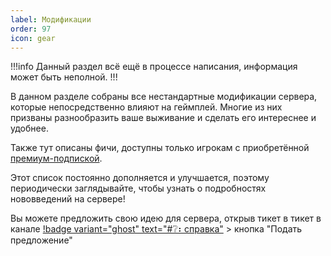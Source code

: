 ```yaml
---
label: Модификации
order: 97
icon: gear
---
```


!!!info
Данный раздел всё ещё в процессе написания, информация может быть неполной.
!!!

В данном разделе собраны все нестандартные модификации сервера, которые непосредственно влияют на геймплей. Многие из них призваны разнообразить ваше выживание и сделать его интереснее и удобнее.

Также тут описаны фичи, доступны только игрокам с приобретённой [премиум-подпиской](/donate).

Этот список постоянно дополняется и улучшается, поэтому периодически заглядывайте, чтобы узнать о подробностях нововведений на сервере!

Вы можете предложить свою идею для сервера, открыв тикет в тикет в канале [!badge variant="ghost" text="#❔⠆справка"](https://discord.com/channels/1117399530451783871/1133013860991893694) > кнопка "Подать предложение"